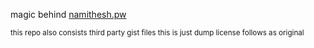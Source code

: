 magic behind [namithesh.pw](https://namithesh.pw)

<sub>this repo also consists third party gist files this is just dump license follows as original </sub>

